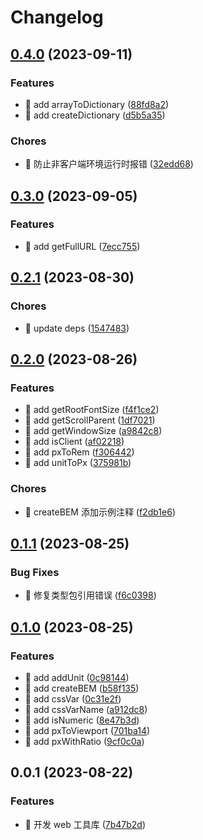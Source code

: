 # Changelog

## [0.4.0](https://github.com/l246804/web-utils/compare/v0.3.0...v0.4.0) (2023-09-11)


### Features

* 🎸 add arrayToDictionary ([88fd8a2](https://github.com/l246804/web-utils/commit/88fd8a237786d9ee8879f7ef0844aac8f2af2720))
* 🎸 add createDictionary ([d5b5a35](https://github.com/l246804/web-utils/commit/d5b5a359aaf56f0969b9c63a50e366b4205d4949))


### Chores

* 🤖 防止非客户端环境运行时报错 ([32edd68](https://github.com/l246804/web-utils/commit/32edd687f37a340d4018620322449e34008c2529))

## [0.3.0](https://github.com/l246804/web-utils/compare/v0.2.1...v0.3.0) (2023-09-05)


### Features

* 🎸 add getFullURL ([7ecc755](https://github.com/l246804/web-utils/commit/7ecc755e39b3cded85f048d8684c8359b53dd4d2))

## [0.2.1](https://github.com/l246804/web-utils/compare/v0.2.0...v0.2.1) (2023-08-30)


### Chores

* 🤖 update deps ([1547483](https://github.com/l246804/web-utils/commit/1547483955b19c46b9c42d775f342a2084e75d34))

## [0.2.0](https://github.com/l246804/web-utils/compare/v0.1.1...v0.2.0) (2023-08-26)


### Features

* 🎸 add getRootFontSize ([f4f1ce2](https://github.com/l246804/web-utils/commit/f4f1ce24fc7bc0f45a0dc01b7df3b11692180a34))
* 🎸 add getScrollParent ([1df7021](https://github.com/l246804/web-utils/commit/1df70216a869a46b7dbcefe51cf46fd7ad7f1db6))
* 🎸 add getWindowSize ([a9842c8](https://github.com/l246804/web-utils/commit/a9842c84c2a1afa30cea82c3f97a9a7ef529db01))
* 🎸 add isClient ([af02218](https://github.com/l246804/web-utils/commit/af02218ba49910fbd01d05940fe3db378799ca8d))
* 🎸 add pxToRem ([f306442](https://github.com/l246804/web-utils/commit/f30644259b1217a329946b4ee670270cb0dee493))
* 🎸 add unitToPx ([375981b](https://github.com/l246804/web-utils/commit/375981b20bf35bf59ed6c756280354b16dc77fef))


### Chores

* 🤖 createBEM 添加示例注释 ([f2db1e6](https://github.com/l246804/web-utils/commit/f2db1e698155cec2325d5092b0328a81f70dcc6f))

## [0.1.1](https://github.com/l246804/web-utils/compare/v0.1.0...v0.1.1) (2023-08-25)


### Bug Fixes

* 🐛 修复类型包引用错误 ([f6c0398](https://github.com/l246804/web-utils/commit/f6c03981da7b614c7f48d40b26170e55369c1ef4))

## [0.1.0](https://github.com/l246804/web-utils/compare/v0.0.1...v0.1.0) (2023-08-25)


### Features

* 🎸 add addUnit ([0c98144](https://github.com/l246804/web-utils/commit/0c98144e1cb4f154af20235776ab299989465baa))
* 🎸 add createBEM ([b58f135](https://github.com/l246804/web-utils/commit/b58f13526558c9258d8c2de20a1b715da82a369c))
* 🎸 add cssVar ([0c31e2f](https://github.com/l246804/web-utils/commit/0c31e2fcb262c99295b089f863cc8f526f13edf3))
* 🎸 add cssVarName ([a912dc8](https://github.com/l246804/web-utils/commit/a912dc8a75e2acdf9e76da25f765e5d1abb94383))
* 🎸 add isNumeric ([8e47b3d](https://github.com/l246804/web-utils/commit/8e47b3d005018e575f9f2d0952b96c9dc9edb899))
* 🎸 add pxToViewport ([701ba14](https://github.com/l246804/web-utils/commit/701ba14b57fdfb329df8715bfbca9c651c0f3edb))
* 🎸 add pxWithRatio ([9cf0c0a](https://github.com/l246804/web-utils/commit/9cf0c0a23b3c468cd1fe2147cf1a70eae82bb19c))

## 0.0.1 (2023-08-22)


### Features

* 🎸 开发 web 工具库 ([7b47b2d](https://github.com/l246804/web-utils/commit/7b47b2d384c0fbe0bc78e7b589c98736b615268f))